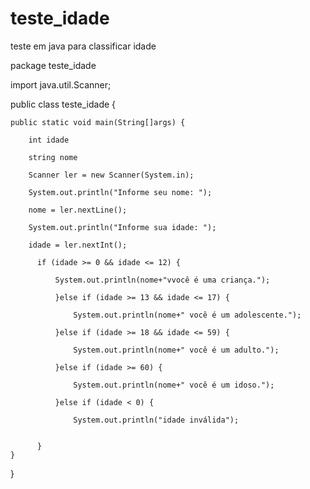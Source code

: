 # teste_idade
teste em java para classificar idade

package teste_idade

import java.util.Scanner;

public class teste_idade {

	public static void main(String[]args) {
  
		int idade
    
		string nome
		
		Scanner ler = new Scanner(System.in);
		
		System.out.println("Informe seu nome: ");
    
		nome = ler.nextLine();
    
		System.out.println("Informe sua idade: ");
    
		idade = ler.nextInt();
		
		  if (idade >= 0 && idade <= 12) {
      
			  System.out.println(nome+"vvocê é uma criança.");
        
			  }else if (idade >= 13 && idade <= 17) {
        
				  System.out.println(nome+" você é um adolescente.");
          
			  }else if (idade >= 18 && idade <= 59) {
        
				  System.out.println(nome+" você é um adulto.");
          
			  }else if (idade >= 60) {
        
				  System.out.println(nome+" você é um idoso.");
          
			  }else if (idade < 0) {
        
				  System.out.println("idade inválida");
				  
		  
		  }
	}
}
